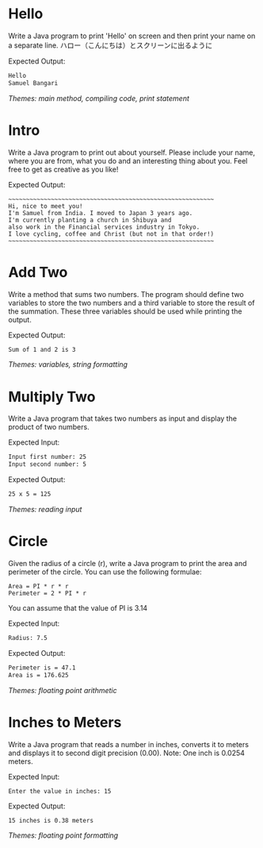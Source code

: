 # Hello

Write a Java program to print 'Hello' on screen and then print your name on a separate line.
ハロー（こんにちは）とスクリーンに出るように

Expected Output:

```bash
Hello
Samuel Bangari
```

_Themes: main method, compiling code, print statement_

# Intro

Write a Java program to print out about yourself. Please include your name, where you are from, what you do and an interesting thing about you. Feel free to get as creative as you like!

Expected Output:

```
~~~~~~~~~~~~~~~~~~~~~~~~~~~~~~~~~~~~~~~~~~~~~~~~~~~~~~~~~~
Hi, nice to meet you!
I'm Samuel from India. I moved to Japan 3 years ago.
I'm currently planting a church in Shibuya and 
also work in the Financial services industry in Tokyo.
I love cycling, coffee and Christ (but not in that order!)
~~~~~~~~~~~~~~~~~~~~~~~~~~~~~~~~~~~~~~~~~~~~~~~~~~~~~~~~~~
```

# Add Two

Write a method that sums two numbers. The program should define two variables to store the two numbers and a third variable to store the result of the summation. These three variables should be used while printing the output.

Expected Output:

```bash
Sum of 1 and 2 is 3
```

_Themes: variables, string formatting_

# Multiply Two

Write a Java program that takes two numbers as input and display the product of two numbers.

Expected Input:

```bash
Input first number: 25
Input second number: 5
```

Expected Output:

```bash
25 x 5 = 125
```

_Themes: reading input_

# Circle

Given the radius of a circle (r), write a Java program to print the area and perimeter of the circle. You can use the following formulae:

```
Area = PI * r * r
Perimeter = 2 * PI * r
```

You can assume that the value of PI is 3.14

Expected Input:

```bash
Radius: 7.5
```

Expected Output:

```bash
Perimeter is = 47.1
Area is = 176.625
```

_Themes: floating point arithmetic_

# Inches to Meters

Write a Java program that reads a number in inches, converts it to meters and displays it to second digit precision (0.00).
Note: One inch is 0.0254 meters.

Expected Input:

```
Enter the value in inches: 15
```

Expected Output:

```bash
15 inches is 0.38 meters
```

_Themes: floating point formatting_
